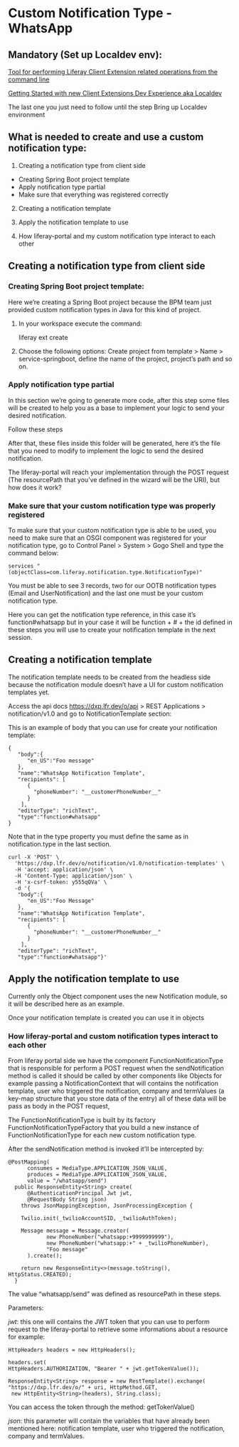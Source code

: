 # Custom Notification Type - WhatsApp

## Mandatory (Set up Localdev env):

[Tool for performing Liferay Client Extension related operations from the command line](https://github.com/liferay/liferay-cli/blob/main/README.md#manuall-installation-on-linux-using-curl)

[Getting Started with new Client Extensions Dev Experience aka Localdev](https://github.com/liferay/liferay-cli/blob/main/docs/GETTING_STARTED.markdown#bring-up-localdev-environment)

The last one you just need to follow until the step Bring up Localdev environment


## What is needed to create and use a custom notification type:

1. Creating a notification type from client side
  - Creating Spring Boot project template
  - Apply notification type partial
  - Make sure that everything was registered correctly

2. Creating a notification template

3. Apply the notification template to use

4. How liferay-portal and my custom notification type interact to each other

## Creating a notification type from client side

### Creating Spring Boot project template:

Here we’re creating a Spring Boot project because the BPM team just provided custom notification types in Java for this kind of project.

1. In your workspace execute the command:

	liferay ext create

2. Choose the following options: Create project from template > Name > service-springboot, define the name of the project, project’s path and so on.

### Apply notification type partial

In this section we’re going to generate more code, after this step some files will be created to help you as a base to implement your logic to send your desired notification.

Follow these steps

After that, these files inside this folder will be generated, here it’s the file that you need to modify to implement the logic to send the desired notification. 

The liferay-portal will reach your implementation through the POST request (The resourcePath that you’ve defined in the wizard will be the URI), but how does it work?

### Make sure that your custom notification type was properly registered

To make sure that your custom notification type is able to be used, you need to make sure that an OSGI component was registered for your notification type, go to Control Panel > System > Gogo Shell and type the command below:

	services "(objectClass=com.liferay.notification.type.NotificationType)"

You must be able to see 3 records, two for our OOTB notification types (Email and UserNotification) and the last one must be your custom notification type.

Here you can get the notification type reference, in this case it’s function#whatsapp but in your case it will be function + # + the id defined in these steps you will use to create your notification template in the next session.

## Creating a notification template

The notification template needs to be created from the headless side because the notification module doesn’t have a UI for custom notification templates yet.

Access the api docs https://dxp.lfr.dev/o/api > REST Applications > notification/v1.0 and go to NotificationTemplate section:

This is an example of body that you can use for create your notification template:

````
{
   "body":{
      "en_US":"Foo message"
   },
   "name":"WhatsApp Notification Template",
   "recipients": [
      {
        "phoneNumber": "__customerPhoneNumber__"
      }
    ],
   "editorType": "richText",
   "type":"function#whatsapp"
}
````

Note that in the type property you must define the same as in notification.type in the last section.

````
curl -X 'POST' \
  'https://dxp.lfr.dev/o/notification/v1.0/notification-templates' \
  -H 'accept: application/json' \
  -H 'Content-Type: application/json' \
  -H 'x-csrf-token: y555qQVa' \
  -d '{
   "body":{
      "en_US":"Foo Message"
   },
   "name":"WhatsApp Notification Template",
   "recipients": [
      {
        "phoneNumber": "__customerPhoneNumber__"
      }
    ],
   "editorType": "richText",
   "type":"function#whatsapp"}'
````

## Apply the notification template to use

Currently only the Object component uses the new Notification module, so it will be described here as an example.

Once your notification template is created you can use it in objects 

### How liferay-portal and custom notification types interact to each other

From liferay portal side we have the component FunctionNotificationType that is responsible for perform a POST request when the sendNotification method is called it should be called by other components like Objects for example passing a NotificationContext that will contains the notification template, user who triggered the notification, company and termValues (a key-map structure that you store data of the entry) all of these data will be pass as body in the POST request,

The FunctionNotificationType is built by its factory FunctionNotificationTypeFactory that you build a new instance of FunctionNotificationType for each new custom notification type.

After the sendNotification method is invoked it’ll be intercepted by:

````
@PostMapping(
      consumes = MediaType.APPLICATION_JSON_VALUE,
      produces = MediaType.APPLICATION_JSON_VALUE,
      value = "/whatsapp/send")
  public ResponseEntity<String> create(
      @AuthenticationPrincipal Jwt jwt,
      @RequestBody String json)
    throws JsonMappingException, JsonProcessingException {

    Twilio.init(_twilioAccountSID, _twilioAuthToken);

    Message message = Message.creator(
            new PhoneNumber("whatsapp:+9999999999"),
            new PhoneNumber("whatsapp:+" + _twilioPhoneNumber),
            "Foo message"
      ).create();

    return new ResponseEntity<>(message.toString(), HttpStatus.CREATED);
  }
````

The value “whatsapp/send” was defined as resourcePath in these steps.

Parameters:

*jwt*: this one will contains the JWT token that you can use to perform request to the liferay-portal to retrieve some informations about a resource for example:

````
HttpHeaders headers = new HttpHeaders();

headers.set(
HttpHeaders.AUTHORIZATION, "Bearer " + jwt.getTokenValue());

ResponseEntity<String> response = new RestTemplate().exchange(
"https://dxp.lfr.dev/o/" + uri, HttpMethod.GET,
 new HttpEntity<String>(headers), String.class);
````

You can access the token through the method: getTokenValue()

*json*: this parameter will contain the variables that have already been mentioned here: notification template, user who triggered the notification, company and termValues.
